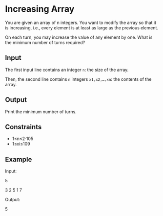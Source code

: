 # Increasing Array
You are given an array of n integers. You want to modify the array so that it is increasing, i.e., every element is at least as large as the previous element.

On each turn, you may increase the value of any element by one. What is the minimum number of turns required?

## Input

The first input line contains an integer `n`: the size of the array.

Then, the second line contains `n` integers `x1,x2,…,xn`: the contents of the array.

## Output

Print the minimum number of turns.


## Constraints

* 1≤n≤2⋅105
* 1≤xi≤109

## Example

Input:

5

3 2 5 1 7

Output:

5


